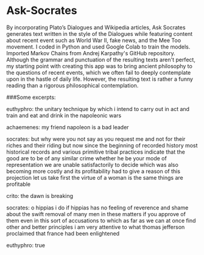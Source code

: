 # Ask-Socrates

By incorporating Plato’s Dialogues and Wikipedia articles, Ask Socrates generates text written in the style of the Dialogues
while featuring content about recent event such as World War II, fake news, and the Mee Too movement. I coded in Python and
used Google Colab to train the models. Imported Markov Chains from Andrej Karpathy's GitHub repository. Although the grammar
and punctuation of the resulting texts aren't perfect, my starting point with creating this app was to bring ancient
philosophy to the questions of recent events, which we often fail to deeply contemplate upon in the hastle of daily life. 
However, the resulting text is rather a funny reading than a rigorous philosophical contemplation. 

###Some excerpts: 

 euthyphro: the unitary technique by which i intend to carry out in act and train and eat and drink in the napoleonic wars
 
 achaemenes: my friend napoleon is a bad leader
 
 socrates: but why were you not say as you request me and not for their riches and their riding but now since the beginning
 of recorded history most historical records and various primitive tribal practices indicate that the good are to be of 
 any similar crime whether he be your mode of representation we are unable satisfactorily to decide which was also becoming
 more costly and its profitability had to give a reason of this projection let us take first the virtue of a woman is the same
 things are profitable
 
 crito: the dawn is breaking
 
 socrates: o hippias i do if hippias has no feeling of reverence and shame about the swift removal of many men in these
 matters if you approve of them even in this sort of accusations to which as far as we can at once find other and better
 principles i am very attentive to what thomas jefferson proclaimed that france had been enlightened
 
 euthyphro: true
